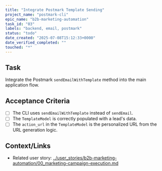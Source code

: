 ```yaml
---
title: "Integrate Postmark Template Sending"
project_name: "postmark-cli"
epic_name: "b2b-marketing-automation"
task_id: "03"
labels: "backend, email, postmark"
status: "todo"
date_created: "2025-07-08T15:12:33+0000"
date_verified_completed: ""
touched: "*"
---
```


## Task

Integrate the Postmark `sendEmailWithTemplate` method into the main application flow.

## Acceptance Criteria

- [ ] The CLI uses `sendEmailWithTemplate` instead of `sendEmail`.
- [ ] The `TemplateModel` is correctly populated with a lead's data.
- [ ] The `action_url` in the `TemplateModel` is the personalized URL from the URL generation logic.

## Context/Links

- Related user story: [../user_stories/b2b-marketing-automation/00_marketing-campaign-execution.md](./../user_stories/b2b-marketing-automation/00_marketing-campaign-execution.md)
